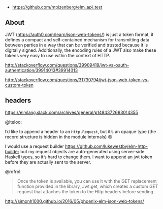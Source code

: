 - https://github.com/mpizenberg/elm_api_test

## About

JWT (https://auth0.com/learn/json-web-tokens/) is just a token format, it defines a compact and self-contained mechanism for transmitting data between parties in a way that can be verified and trusted because it is digitally signed. Additionally, the encoding rules of a JWT also make these tokens very easy to use within the context of HTTP.

http://stackoverflow.com/questions/39909419/jwt-vs-oauth-authentication/39914013#39914013

http://stackoverflow.com/questions/31730794/jwt-json-web-token-vs-custom-token

## headers

https://elmlang.slack.com/archives/general/p1484372683014355

@iteloo:

I’d like to append a header to an `Http.Request`, but it’s an opaque type (the record structure is hidden in the module internals) :disappointed:


I would use a request builder https://github.com/lukewestby/elm-http-builder  but my request objects are auto-generated using server-side Haskell types, so it’s hard to change them. I want to append an jwt token before they are actually sent to the server.

@rofrol:

>Once the token is available, you can use it with the GET replacement function provided in the library, Jwt.get, which creates a custom GET request that attaches the token to the Http headers before sending

http://simonh1000.github.io/2016/05/phoenix-elm-json-web-tokens/

